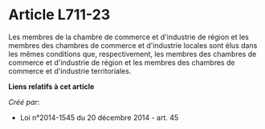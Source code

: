 # Article L711-23

Les membres de la chambre de commerce et d'industrie de région et les membres des chambres de commerce et d'industrie locales
sont élus dans les mêmes conditions que, respectivement, les membres des chambres de commerce et d'industrie de région et les
membres des chambres de commerce et d'industrie territoriales.

**Liens relatifs à cet article**

_Créé par_:

  - Loi n°2014-1545 du 20 décembre 2014 - art. 45
